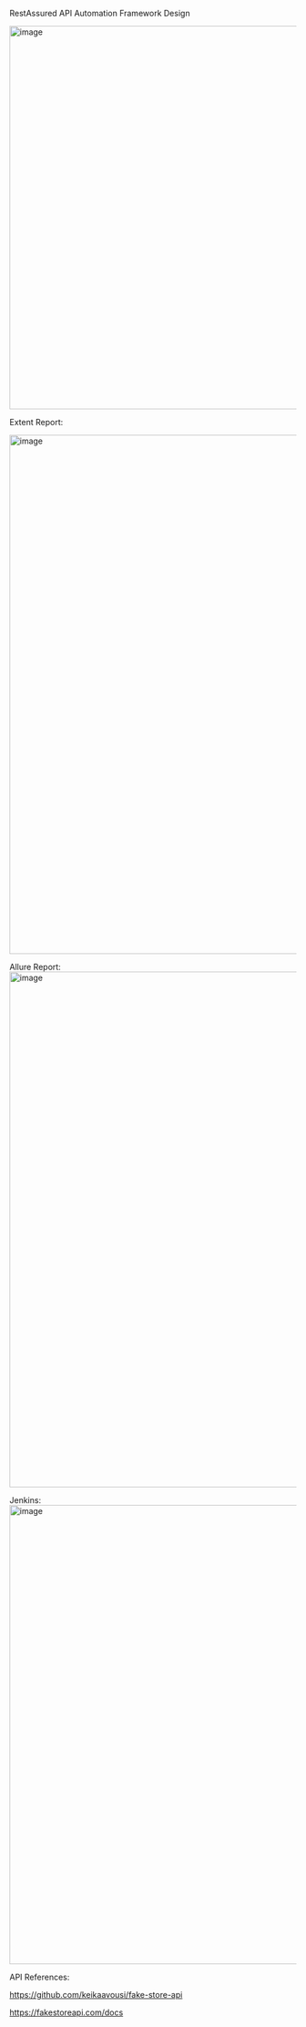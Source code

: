 RestAssured API Automation Framework Design

<img width="1162" height="672" alt="image" src="https://github.com/user-attachments/assets/1f82afaf-1bcc-4f2c-83c9-ea453e9112a9" />

Extent Report:

<img width="1903" height="910" alt="image" src="https://github.com/user-attachments/assets/8f76dc67-c32a-4e8c-a208-3aaa83cad1b7" />

Allure Report:
<img width="1897" height="904" alt="image" src="https://github.com/user-attachments/assets/f731c866-f7b4-4f74-95d7-2cc94b82f83e" />

Jenkins:
<img width="1915" height="805" alt="image" src="https://github.com/user-attachments/assets/e961f403-95d9-4605-84cf-35125f2b16a7" />

API References:

https://github.com/keikaavousi/fake-store-api

https://fakestoreapi.com/docs
